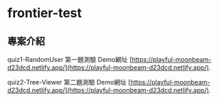 # frontier-test

## 專案介紹

quiz1-RandomUser 第一題測驗
Demo網址 [https://playful-moonbeam-d23dcd.netlify.app/](https://playful-moonbeam-d23dcd.netlify.app/).

quiz2-Tree-Viewer 第二題測驗
Demo網址 [https://playful-moonbeam-d23dcd.netlify.app/](https://playful-moonbeam-d23dcd.netlify.app/).
